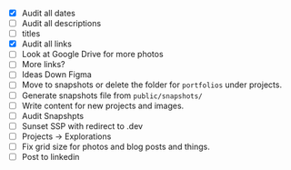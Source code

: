 - [x] Audit all dates
- [ ] Audit all descriptions
- [ ] titles
- [x] Audit all links
- [ ] Look at Google Drive for more photos
- [ ] More links?
- [ ] Ideas Down Figma
- [ ] Move to snapshots or delete the folder for `portfolios` under projects.
- [ ] Generate snapshots file from `public/snapshots/`
- [ ] Write content for new projects and images. 
- [ ] Audit Snapshpts
- [ ] Sunset SSP with redirect to .dev
- [ ] Projects -> Explorations
- [ ] Fix grid size for photos and blog posts and things.
- [ ] Post to linkedin
